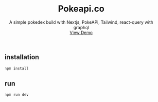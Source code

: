 <div id="top"></div>

<!-- PROJECT LOGO -->
<br />
<div align="center">

  <h1 align="center">Pokeapi.co</h1>

  <p align="center">
    A simple pokedex build with Nextjs, PokeAPI, Tailwind, react-query with graphql
    <br />
    <a href="https://pokedex-nextjs-graphql-tailwind.vercel.app/">View Demo</a>
  </p>
</div>
<br />

## installation

```bash
npm install
```

## run

```bash
npm run dev
```
